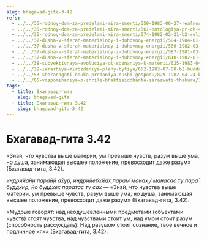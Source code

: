 ```yaml
---
slug: bhagavad-gita-3-42
refs:
  - ../../35-rodnoy-dom-za-predelami-mira-smerti/559-1983-06-27-realnost-very-za-predelami-mira-smerti.md
  - ../../35-rodnoy-dom-za-predelami-mira-smerti/561-ontologiya-pr-ch-4-3-spastis-iz-mira-smerti.md
  - ../../35-rodnoy-dom-za-predelami-mira-smerti/574-1982-02-21-b2-religiya-oznachaet-pravilnoe-samoopredelenie.md
  - ../../37-dusha-v-sferah-materialnoy-i-duhovnoy-energii/584-1984-01-08-b6-chuvstva-um-razum-i-dusha.md
  - ../../37-dusha-v-sferah-materialnoy-i-duhovnoy-energii/586-1982-03-02-b2-istochnik-soznaniya-vnutri-a-ne-vovne-nas.md
  - ../../37-dusha-v-sferah-materialnoy-i-duhovnoy-energii/587-1981-03-08-a-b3-pobeda-nad-vozhdeleniem-soglasno-ucheniyu-gity.md
  - ../../37-dusha-v-sferah-materialnoy-i-duhovnoy-energii/610-1982-01-18-a2-obolochki-dushi.md
  - ../../38-subyektivnaya-evoluciya-ot-soznaniya-k-materii/625-1983-04-30-b-idealnyj-realizm-osnova-ponimaniya-religii.md
  - ../../39-ierarhiya-mirozdaniya-plany-bytiya/652-1983-07-08-b2-budda-shankara-ramanudzha-i-shri-chajtanya-ob-izmereniyah-duhovnogo-bytiya.md
  - ../../53-sharanagati-nauka-predaniya-dushi-gospodu/829-1982-04-24-b2-bhakti-i-sharanagati-daruyut-sokrovishhe-kotoroe-prevyshe-jogi-karmy-i-gyany.md
  - ../../65-vospominaniya-o-shrile-bhaktisiddhante-saraswati-thakure/1006-1982-02-01-v-nepokolebimaya-vera-shrily-sarasvati-thakura.md
tags:
  - title: Бхагавад-гита
    slug: bhagavad-gita
  - title: Бхагавад-гита 3.42
    slug: bhagavad-gita-3-42
---
```


# Бхагавад-гита 3.42

«Знай, что чувства выше материи, ум превыше чувств, разум выше ума, но душа, занимающая высшее положение, превосходит даже разум» (Бхагавад-гита, 3.42).

*индрийа̄н̣и пара̄н̣й а̄хур, индрийебхйах̣ парам́ манах̣ / манасас ту пара̄ буддхир, йо буддхех̣ паратас ту сах̣* — «Знай, что чувства выше материи, ум превыше чувств, разум выше ума, но душа, занимающая высшее положение, превосходит даже разум» (Бхагавад-гита, 3.42).

«Мудрые говорят: над неодушевленными предметами (объектами чувств) стоят чувства, над чувствами стоит ум, над умом стоит разум (способность рассуждать). Над разумом стоит сознание, твое вечное и подлинное «я»» (Бхагавад-гита, 3.42).

